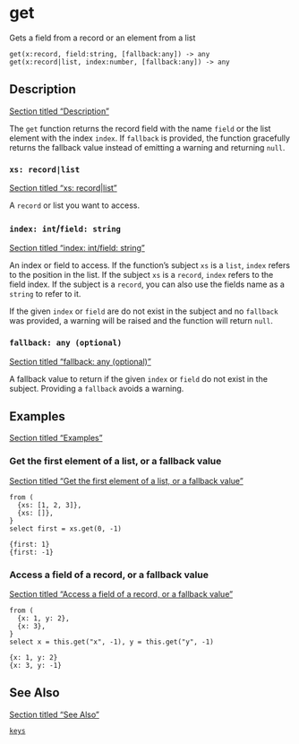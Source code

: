 # get

Gets a field from a record or an element from a list

```tql
get(x:record, field:string, [fallback:any]) -> any
get(x:record|list, index:number, [fallback:any]) -> any
```

## Description

[Section titled “Description”](#description)

The `get` function returns the record field with the name `field` or the list element with the index `index`. If `fallback` is provided, the function gracefully returns the fallback value instead of emitting a warning and returning `null`.

### `xs: record|list`

[Section titled “xs: record|list”](#xs-recordlist)

A `record` or list you want to access.

### `index: int`/`field: string`

[Section titled “index: int/field: string”](#index-intfield-string)

An index or field to access. If the function’s subject `xs` is a `list`, `index` refers to the position in the list. If the subject `xs` is a `record`, `index` refers to the field index. If the subject is a `record`, you can also use the fields name as a `string` to refer to it.

If the given `index` or `field` are do not exist in the subject and no `fallback` was provided, a warning will be raised and the function will return `null`.

### `fallback: any (optional)`

[Section titled “fallback: any (optional)”](#fallback-any-optional)

A fallback value to return if the given `index` or `field` do not exist in the subject. Providing a `fallback` avoids a warning.

## Examples

[Section titled “Examples”](#examples)

### Get the first element of a list, or a fallback value

[Section titled “Get the first element of a list, or a fallback value”](#get-the-first-element-of-a-list-or-a-fallback-value)

```tql
from (
  {xs: [1, 2, 3]},
  {xs: []},
}
select first = xs.get(0, -1)
```

```tql
{first: 1}
{first: -1}
```

### Access a field of a record, or a fallback value

[Section titled “Access a field of a record, or a fallback value”](#access-a-field-of-a-record-or-a-fallback-value)

```tql
from (
  {x: 1, y: 2},
  {x: 3},
}
select x = this.get("x", -1), y = this.get("y", -1)
```

```tql
{x: 1, y: 2}
{x: 3, y: -1}
```

## See Also

[Section titled “See Also”](#see-also)

[`keys`](/reference/functions/keys)